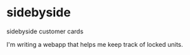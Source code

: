 # sidebyside
sidebyside customer cards

I'm writing a webapp that helps me keep track of locked units.
